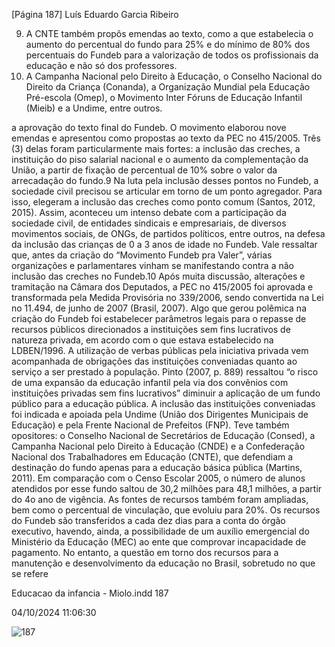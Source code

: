 [Página 187]
Luís Eduardo Garcia Ribeiro

9. A CNTE também propôs emendas
ao texto, como a que estabelecia o
aumento do percentual do fundo
para 25% e do mínimo de 80%
dos percentuais do Fundeb para a
valorização de todos os profissionais
da educação e não só dos professores.
10. A Campanha Nacional pelo Direito
à Educação, o Conselho Nacional
do Direito da Criança (Conanda), a
Organização Mundial pela Educação
Pré-escola (Omep), o Movimento Inter
Fóruns de Educação Infantil (Mieib) e
a Undime, entre outros.

a aprovação do texto final do Fundeb. O movimento elaborou nove
emendas e apresentou como propostas ao texto da PEC no 415/2005.
Três (3) delas foram particularmente mais fortes: a inclusão das creches, a instituição do piso salarial nacional e o aumento da complementação da União, a partir de fixação de percentual de 10% sobre o
valor da arrecadação do fundo.9
Na luta pela inclusão desses pontos no Fundeb, a sociedade civil
precisou se articular em torno de um ponto agregador. Para isso, elegeram a inclusão das creches como ponto comum (Santos, 2012, 2015).
Assim, aconteceu um intenso debate com a participação da sociedade
civil, de entidades sindicais e empresariais, de diversos movimentos
sociais, de ONGs, de partidos políticos, entre outros, na defesa da inclusão das crianças de 0 a 3 anos de idade no Fundeb. Vale ressaltar
que, antes da criação do “Movimento Fundeb pra Valer”, várias organizações e parlamentares vinham se manifestando contra a não inclusão das creches no Fundeb.10 Após muita discussão, alterações e
tramitação na Câmara dos Deputados, a PEC no 415/2005 foi aprovada
e transformada pela Medida Provisória no 339/2006, sendo convertida
na Lei no 11.494, de junho de 2007 (Brasil, 2007).
Algo que gerou polêmica na criação do Fundeb foi estabelecer parâmetros legais para o repasse de recursos públicos direcionados a instituições sem fins lucrativos de natureza privada, em acordo com o que
estava estabelecido na LDBEN/1996. A utilização de verbas públicas
pela iniciativa privada vem acompanhada de obrigações das instituições conveniadas quanto ao serviço a ser prestado à população. Pinto
(2007, p. 889) ressaltou “o risco de uma expansão da educação infantil
pela via dos convênios com instituições privadas sem fins lucrativos”
diminuir a aplicação de um fundo público para a educação pública.
A inclusão das instituições conveniadas foi indicada e apoiada pela
Undime (União dos Dirigentes Municipais de Educação) e pela Frente
Nacional de Prefeitos (FNP). Teve também opositores: o Conselho Nacional de Secretários de Educação (Consed), a Campanha Nacional
pelo Direito à Educação (CNDE) e a Confederação Nacional dos Trabalhadores em Educação (CNTE), que defendiam a destinação do fundo
apenas para a educação básica pública (Martins, 2011).
Em comparação com o Censo Escolar 2005, o número de alunos
atendidos por esse fundo saltou de 30,2 milhões para 48,1 milhões, a
partir do 4o ano de vigência. As fontes de recursos também foram ampliadas, bem como o percentual de vinculação, que evoluiu para 20%.
Os recursos do Fundeb são transferidos a cada dez dias para a conta do
órgão executivo, havendo, ainda, a possibilidade de um auxílio emergencial do Ministério da Educação (MEC) ao ente que comprovar incapacidade de pagamento.
No entanto, a questão em torno dos recursos para a manutenção
e desenvolvimento da educação no Brasil, sobretudo no que se refere


Educacao da infancia - Miolo.indd 187

04/10/2024 11:06:30

![187](./img/page_187-01.jpg)
